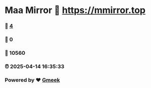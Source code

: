 # Maa Mirror :link: https://mmirror.top 
### :page_facing_up: [4](https://mmirror.top/tag.html) 
### :speech_balloon: 0 
### :hibiscus: 10560 
### :alarm_clock: 2025-04-14 16:35:33 
### Powered by :heart: [Gmeek](https://github.com/Meekdai/Gmeek)
